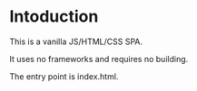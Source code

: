 # Intoduction
This is a vanilla JS/HTML/CSS SPA. 

It uses no frameworks and requires no building.

The entry point is index.html.